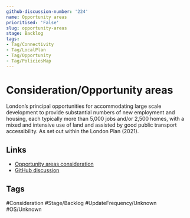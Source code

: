 ```yaml
---
github-discussion-number: '224'
name: Opportunity areas
prioritised: 'False'
slug: opportunity-areas
stage: Backlog
tags:
- Tag/Connectivity
- Tag/LocalPlan
- Tag/Opportunity
- Tag/PoliciesMap
---
```


# Consideration/Opportunity areas

London’s principal opportunities for accommodating large scale development to provide substantial numbers of new employment and housing, each typically more than 5,000 jobs and/or 2,500 homes, with a mixed and intensive use of land and assisted by good public transport accessibility. As set out within the London Plan (2021).

## Links

* [Opportunity areas consideration](https://design.planning.data.gov.uk/planning-consideration/opportunity-areas)
* [GitHub discussion](https://github.com/digital-land/data-standards-backlog/discussions/224)

## Tags

#Consideration #Stage/Backlog #UpdateFrequency/Unknown #OS/Unknown
